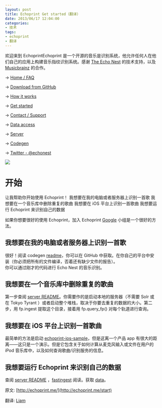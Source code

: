 ```yaml
---
layout: post
title: Echoprint Get started（翻译）
date: 2013/06/17 12:04:00
categories:
- 技术
tags:
- echoprint
- 翻译
---
```


欢迎来到 EchoprintEchoprint 是一个开源的音乐是识别系统，他允许任何人在他们自己的应用上构建音乐指纹识别系统。感谢 [The Echo Nest](http://the.echonest.com/) 的技术支持，以及 [Musicbrainz](http://musicbrainz.org/) 的合作。

→ [Home / FAQ](https://blog.naaln.com/2013/06/echoprint-home-faq-translations)

→ [Download from GitHub](http://github.com/echonest/)

→ [How it works](https://blog.naaln.com/2013/06/echoprint-how-it-works-translation)

→ [Get started](https://blog.naaln.com/2013/06/echoprint-get-started-translate)

→ [Contact / Support](http://echoprint.me/contact)

→ [Data access](https://blog.naaln.com/2013/06/echoprint-data-access-translation)

→ [Server](https://blog.naaln.com/2013/06/echoprint-server-translation)

→ [Codegen](https://blog.naaln.com/2013/06/echoprint-codegen-translation)

→ [Twitter - @echonest](http://twitter.com/echonest)

![](http://pics.naaln.com/blog/2019-05-14-123358.jpg-basicBlog)

# 开始

让我帮助你开始使用 Echoprint！
我想要在我的电脑或者服务器上识别一首歌
我想要在一个音乐库中删除重复的歌曲
我想要在 iOS 平台上识别一首歌曲
我想要运行 Echoprint 来识别自己的数据

如果你想要很好的使用 Echoprint，加入 Echoprint [Google](https://groups.google.com/forum/?fromgroups#!forum/echoprint) 小组是一个很好的方法。

## 我想要在我的电脑或者服务器上识别一首歌

很好！阅读 codegen [readme](https://github.com/whyliam/echoprint-codegen/blob/master/README.md)，你可以在 GitHub 中获取。在你自己的平台中安装（你必须把所有的文件编译，否着还有缺少文件的报告）。<br />你可以通过刚才的代码进行 Echo Nest 的音乐识别。

## 我想要在一个音乐库中删除重复的歌曲

第一步查阅 [server README](https://github.com/echonest/echoprint-server/blob/master/README.md)。你需要作的是启动本地的服务器（不需要 Solr 或在 Tokyo Tyrant ）或者启动整个堆栈，取决于你要去重复的数据的大小。第二步，用 fp.ingest 提取这个目录，接着用 fp.query_fp() 对每个轨道进行查询。

## 我想要在 iOS 平台上识别一首歌曲

最简单的方法是启动 [echoprint-ios-sample](https://github.com/echonest/echoprint-ios-sample)，但是这离一个产品 app 有很大的距离——这只是一个演示。但是它包含关于如何计算从麦克风输入或文件在用户的 iPod 音乐库中，以及如何查询歌曲/识别服务的信息。

## 我想要运行 Echoprint 来识别自己的数据

查阅 [server README](https://github.com/echonest/echoprint-server/blob/master/README.md) ，[fastingest](https://github.com/echonest/echoprint-server/blob/master/util/fastingest.py) 阅读。获取 [data](http://echoprint.me/data)。

原文: [http://echoprint.me/](http://echoprint.me/start)

翻译: [Liam](https://blog.naaln.com/2013/06/echoprint-get-started-translate)
